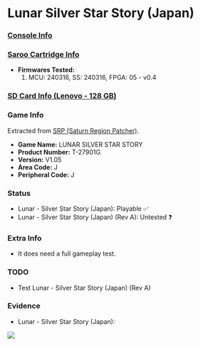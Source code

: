 # Lunar Silver Star Story (Japan)

### [Console Info](../../../../../Info/Consoles/VA13/README.md)

### [Saroo Cartridge Info](../../../../../Info/Cartridges/RetroGameParadiseStore/1.32F/README.md)

- <b>Firmwares Tested:</b>
  1. MCU: 240316, SS: 240316, FPGA: 05 - v0.4

### [SD Card Info (Lenovo - 128 GB)](../../../../../Info/SdCards/Lenovo/128GB/fat32/README.md)

### Game Info

Extracted from [SRP (Saturn Region Patcher)](https://segaxtreme.net/resources/saturn-region-patcher.81/download).

- <b>Game Name:</b> LUNAR SILVER STAR STORY
- <b>Product Number:</b> T-27901G
- <b>Version:</b> V1.05
- <b>Area Code:</b> J
- <b>Peripheral Code:</b> J

### Status

- Lunar - Silver Star Story (Japan): Playable :white_check_mark:
- Lunar - Silver Star Story (Japan) (Rev A): Untested :question:

### Extra Info

- It does need a full gameplay test.

### TODO

- Test Lunar - Silver Star Story (Japan) (Rev A)

### Evidence

- Lunar - Silver Star Story (Japan):

[![](https://img.youtube.com/vi/ZVvscK5ylLM/0.jpg)](https://www.youtube.com/watch?v=ZVvscK5ylLM)
